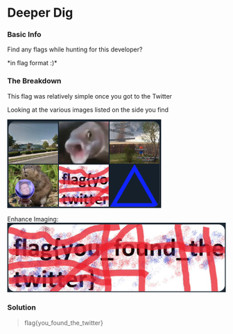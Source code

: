 # Deeper Dig

### Basic Info
Find any flags while hunting for this developer?

\*in flag format :)\*


### The Breakdown

This flag was relatively simple once you got to the Twitter

Looking at the various images listed on the side you find

![alt twitter_images](../images/twitter_images.png)

Enhance Imaging:
![alt twitter_flag](../images/twitter_flag.png)


### Solution
> flag{you_found_the_twitter}